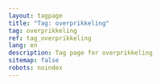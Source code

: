 ```yaml
---
layout: tagpage
title: "Tag: overprikkeling"
tag: overprikkeling
ref: tag_overprikkeling
lang: en
description: Tag page for overprikkeling
sitemap: false
robots: noindex
---
```

